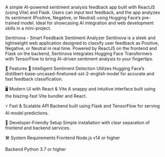 A simple AI-powered sentiment analysis feedback app built with ReactJS (using Vite) and Flask. Users can input text feedback, and the app analyzes its sentiment (Positive, Negative, or Neutral) using Hugging Face’s pre-trained model. Ideal for showcasing AI integration and web development skills in a mini-project.

Sentinova - Smart Feedback Sentiment Analyzer
Sentinova is a sleek and lightweight web application designed to classify user feedback as Positive, Negative, or Neutral in real time. Powered by ReactJS on the frontend and Flask on the backend, Sentinova integrates Hugging Face Transformers with TensorFlow to bring AI-driven sentiment analysis to your fingertips.

🚀 Features
🎯 Intelligent Sentiment Detection
Utilizes Hugging Face’s distilbert-base-uncased-finetuned-sst-2-english model for accurate and fast feedback classification.

🖥️ Modern UI with React & Vite
A snappy and intuitive interface built using the blazing-fast Vite bundler and React.

⚡ Fast & Scalable API
Backend built using Flask and TensorFlow for serving AI model predictions.

🔧 Developer-Friendly Setup
Simple installation with clear separation of frontend and backend services.

🛠️ System Requirements
Frontend
Node.js v14 or higher

Backend
Python 3.7 or higher
